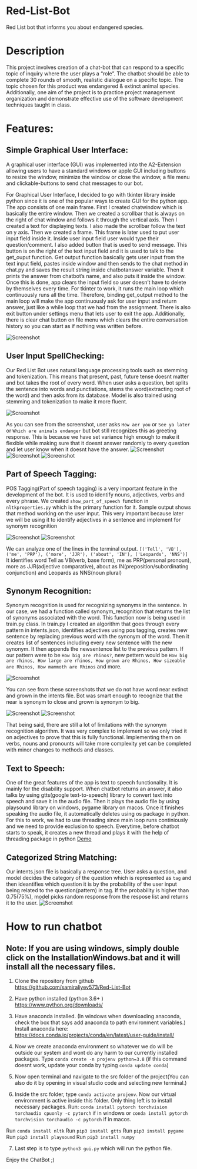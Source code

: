 # Red-List-Bot
Red List bot that informs you about endangered species.

# Description 
This project involves creation of a chat-bot that can respond to a specific topic of inquiry where the user plays a “role”. The chatbot should be able to complete 30 rounds of smooth, realistic dialogue on a specific topic. The topic chosen for this product was endangered & extinct animal species. Additionally, one aim of the project is to practice project management organization and demonstrate effective use of the software development techniques taught in class.


# Features: 

## Simple Graphical User Interface: 

A graphical user interface (GUI) was implemented into the A2-Extension allowing users to have a standard windows or apple GUI including buttons to resize the window, minimize the window or close the window, a file menu and clickable-buttons to send chat messages to our bot. 

For Graphical User Interface, I decided to go with tkinter library inside python since it is one of the popular ways to create GUI for the python app. The app consists of one main frame. First I created chatwindow which is basically the entire window. Then we created a scrollbar that is always on the right of chat window and follows it through the vertical axis. Then I created a text for displaying texts. I also made the scrollbar follow the text on y axis. Then we created a frame. This frame is later used to put user input field inside it. Inside user input field user would type their question/comment. I also added button that is used to send message. This button is on the right of the text input field and it is used to talk to the get_ouput function. Get output function basically gets user input from the text input field, pastes inside window and then sends to the chat method in chat.py and saves the result string inside chatbotanswer variable. Then it prints the answer from chatbot’s name, and also puts it inside the window. Once this is done, app clears the input field so user doesn’t have to delete by themselves every time. For tkinter to work, it runs the main loop which continuously runs all the time. Therefore, binding get_output method to the main loop will make the app continuously ask for user input and return answer, just like a while loop that we had from the assignment. There is also exit button under settings menu that lets user to exit the app. Additionally, there is clear chat button on file menu which clears the entire conversation history so you can start as if nothing was written before.

![Screenshot](https://github.com/samiraliyev573/Red-List-Bot/blob/main/images/GUIScreenshot.png)

## User Input SpellChecking:

Our Red List Bot uses natural language processing tools such as stemming and tokenization. This means that present, past, future tense doesnt matter and bot takes the root of every word. When user asks a question, bot splits the sentence into words and punctiations, stems the word(extracting root of the word) and then asks from its database. Model is also trained using stemming and tokenization to make it more fluent. 

![Screenshot](https://github.com/samiraliyev573/Red-List-Bot/blob/main/images/InputSpellChecking.png)

As you can see from the screenshot, user asks `How aer you` or `See ya later` or `Which are animals endanger` but bot still recognizes this as greeting response. This is because we have set variance high enough to make it flexible while making sure that it doesnt answer randomly to every question and let user know when it doesnt have the answer.
![Screenshot](https://github.com/samiraliyev573/Red-List-Bot/blob/main/images/InputSpellCheckingProof1.png)
![Screenshot](https://github.com/samiraliyev573/Red-List-Bot/blob/main/images/Input%20SpellCheckingProof2.png)
![Screenshot](https://github.com/samiraliyev573/Red-List-Bot/blob/main/images/InputSpellCheckingProof3.png)

## Part of Speech Tagging:
POS Tagging(Part of speech tagging) is a very important feature in the development of the bot. It is used to identify nouns, adjectives, verbs and every phrase. We created `show_part_of_speech `function in `nltkproperties.py` which is the primary function for it. Sample output shows that method working on the user input. This very important because later we will be using it to identify adjectives in a sentence and implement for synonym recognition

![Screenshot](https://github.com/samiraliyev573/Red-List-Bot/blob/main/images/POSTagging.png)
![Screenshot](https://github.com/samiraliyev573/Red-List-Bot/blob/main/images/POSTaggingproof.png)

 We can analyze one of the lines in the terminal output. 
`[('Tell', 'VB'), ('me', 'PRP'), ('more', 'JJR'), ('about', 'IN'), ('Leopards', 'NNS')]`
It identifies word Tell as VB(verb, base form), me as PRP(personal pronoun), more as JJR(adjective comparative), about as IN(preposition/subordinating conjunction) and Leopards as NNS(noun plural)

## Synonym Recognition:

Synonym recognition is used for recognizing synonyms in the sentence. In our case, we had a function called synonym_recognition that returns the list of synonyms associated with the word. 
This function now is being used in train.py class. In train.py I created an algorithm that goes through every pattern in intents.json, identifies adjectives using pos tagging, creates new sentence by replacing previous word with the synonym of the word. Then it creates list of sentences including every new sentence with the new synonym. It then appends the newsentence list to the previous pattern. If our pattern were to be `How big are rhinos?`, new pettern would be `How big are rhinos, How large are rhinos, How grown are Rhinos, How sizeable are Rhinos, How mammoth are Rhinos` and more.



![Screenshot](https://github.com/samiraliyev573/Red-List-Bot/blob/main/images/SynonymRecognition.png)

You can see from these screenshots that we do not have word near extinct and grown in the intents file. Bot was smart enough to recognize that the near is synonym to close and grown is synonym to big. 

![Screenshot](https://github.com/samiraliyev573/Red-List-Bot/blob/main/images/SynonymRecognitionProof.png)
![Screenshot](https://github.com/samiraliyev573/Red-List-Bot/blob/main/images/SynonymRecognitionProof2.png)

That being said, there are still a lot of limitations with the synonym recognition algorithm. It was very complex to implement so we only tried it on adjectives to prove that this is fully functional. Implementing them on verbs, nouns and pronounts will take more complexity yet can be completed with minor changes to methods and classes. 




## Text to Speech:

One of the great features of the app is text to speech functionality. It is mainly for the disability support. When chatbot returns an answer, it also talks by using gtts(google text-to-speech) library to convert text into speech and save it in the audio file. Then it plays the audio file by using playsound library on windows, pygame library on macos. Once it finishes speaking the audio file, it automatically deletes using os package in python. For this to work, we had to use threading since main loop runs continiously and we need to provide exclusion to speech. 
Everytime, before chatbot starts to speak, it creates a new thread and plays it with the help of threading package in python
[Demo](https://www.youtube.com/watch?v=76tbERg_9Bc&feature=youtu.be)


## Categorized String Matching:

Our intents.json file is basically a response tree. User asks a question, and model decides the category of the question which is represented as `tag` and then ideantifies which question it is by the probability of the user input being related to the question(pattern) in tag. If the probability is higher than 0.75(75%), model picks random response from the respose list and returns it to the user. 
![Screenshot](https://github.com/samiraliyev573/Red-List-Bot/blob/main/images/categorizedstringmatching.png)

# How to run chatbot 
## Note: If you are using windows, simply double click on the InstallationWindows.bat and it will install all the necessary files.


1. Clone the repository from github
https://github.com/samiraliyev573/Red-List-Bot

2. Have python installed (python 3.6+ )
https://www.python.org/downloads/

3. Have anaconda installed. (In windows when downloading anaconda, check the box that says add anaconda to path environment variables.)
Install anaconda here: https://docs.conda.io/projects/conda/en/latest/user-guide/install/

4. Now we create anaconda environment so whatever we do will be outside our system and wont do any harm to our currently installed packages. Type `conda create -n projenv python=3.8` (if this command doesnt work, update your conda by typing `conda update conda`)

5. Now open terminal and navigate to the src folder of the project(You can also do it by opening in visual studio code and selecting new terminal.)

6. Inside the src folder, type `conda activate projenv`. Now our virtual environment is active inside this folder. Only thing left is to install necessary packages. 
  Run: `conda install pytorch torchvision torchaudio cpuonly -c pytorch` if in windows or 
  `conda install pytorch torchvision torchaudio -c pytorch` if in macos.
  
  Run `conda install nltk`
  Run `pip3 install gtts`
  Run `pip3 install pygame`
  Run `pip3 install playsound`
  Run `pip3 install numpy`
  
7. Last step is to type `python3 gui.py` which will run the python file.


Enjoy the ChatBot ;)





